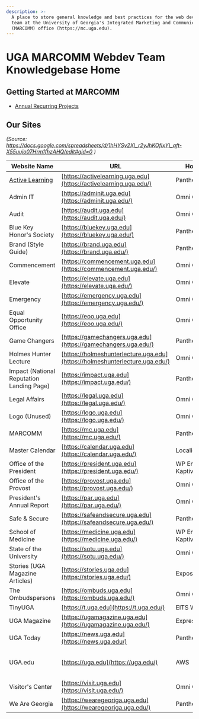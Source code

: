 ```yaml
---
description: >-
  A place to store general knowledge and best practices for the web development
  team at the University of Georgia's Integrated Marketing and Communications
  (MARCOMM) office (https://mc.uga.edu).
---
```


# UGA MARCOMM Webdev Team Knowledgebase Home

## Getting Started at MARCOMM

* [Annual Recurring Projects](annual-recurring-projects.md)

## Our Sites

_(Source: https://docs.google.com/spreadsheets/d/1hHYSv2X\_r2yJhKOflxY\_qft-X55uujo07Hrm1fhzAHQ/edit#gid=0 )_

| Website Name                                                         | URL                                                                         | Hosted On             | Host  | Maintain | Built | GIT  | Tag Manager Container                                                                                                                                                                                             | GA Property                                                                          |
| -------------------------------------------------------------------- | --------------------------------------------------------------------------- | --------------------- | ----- | -------- | ----- | ---- | ----------------------------------------------------------------------------------------------------------------------------------------------------------------------------------------------------------------- | ------------------------------------------------------------------------------------ |
| [Active Learning](group-1/active-learning-activelearning.uga.edu.md) | [https://activelearning.uga.edu](https://activelearning.uga.edu/)           | Pantheon              | true  | true     | true  | none | https://tagmanager.google.com/#/container/accounts/270367539/containers/92313611/workspaces/3                                                                                                                     | https://analytics.google.com/analytics/web/#/p328028045/reports/home                 |
| Admin IT                                                             | [https://adminit.uga.edu](https://adminit.uga.edu/)                         | Omni CMS              | false | true     | false |      |                                                                                                                                                                                                                   |                                                                                      |
| Audit                                                                | [https://audit.uga.edu](https://audit.uga.edu/)                             | Omni CMS              | false | true     | false |      |                                                                                                                                                                                                                   |                                                                                      |
| Blue Key Honor's Society                                             | [https://bluekey.uga.edu](https://bluekey.uga.edu/)                         | Pantheon              | false | true     | false |      | https://tagmanager.google.com/#/container/accounts/270367539/containers/12441450/workspaces/6                                                                                                                     | https://analytics.google.com/analytics/web/#/p383893323/reports/home                 |
| Brand (Style Guide)                                                  | [https://brand.uga.edu](https://brand.uga.edu/)                             | Pantheon              | false | true     | false |      | https://tagmanager.google.com/#/container/accounts/270367539/containers/2552717/workspaces/20                                                                                                                     | https://analytics.google.com/analytics/web/#/p342298693/reports/intelligenthome      |
| Commencement                                                         | [https://commencement.uga.edu](https://commencement.uga.edu/)               | Omni CMS              | false | true     | false |      | https://tagmanager.google.com/#/container/accounts/270367539/containers/119182098/workspaces/4                                                                                                                    | https://analytics.google.com/analytics/web/#/p382679624/reports/intelligenthome      |
| Elevate                                                              | [https://elevate.uga.edu](https://elevate.uga.edu/)                         | Omni CMS              | false | true     | false |      | https://tagmanager.google.com/#/container/accounts/270367539/containers/6672948/workspaces/7                                                                                                                      | https://analytics.google.com/analytics/web/#/p384248989/reports/intelligenthome      |
| Emergency                                                            | [https://emergency.uga.edu](https://emergency.uga.edu/)                     | Omni CMS              | false | true     | false |      |                                                                                                                                                                                                                   |                                                                                      |
| Equal Opportunity Office                                             | [https://eoo.uga.edu](https://eoo.uga.edu/)                                 | Omni CMS              | false | true     | false |      |                                                                                                                                                                                                                   |                                                                                      |
| Game Changers                                                        | [https://gamechangers.uga.edu](https://gamechangers.uga.edu/)               | Pantheon              | false | true     | false |      | https://tagmanager.google.com/#/container/accounts/270367539/containers/165667552/workspaces/2                                                                                                                    | https://analytics.google.com/analytics/web/#/p406573713/reports/intelligenthome      |
| Holmes Hunter Lecture                                                | [https://holmeshunterlecture.uga.edu](https://holmeshunterlecture.uga.edu/) | Omni CMS              | false | true     | false |      |                                                                                                                                                                                                                   |                                                                                      |
| Impact (National Reputation Landing Page)                            | [https://impact.uga.edu](https://impact.uga.edu/)                           | Pantheon              | false | true     | false |      | https://tagmanager.google.com/#/container/accounts/270367539/containers/174764628/workspaces/19                                                                                                                   | https://analytics.google.com/analytics/web/#/p419819708/reports/home                 |
| Legal Affairs                                                        | [https://legal.uga.edu](https://legal.uga.edu/)                             | Omni CMS              | false | true     | false |      |                                                                                                                                                                                                                   |                                                                                      |
| Logo (Unused)                                                        | [https://logo.uga.edu](https://logo.uga.edu/)                               | Omni CMS              | false | true     | false |      | https://tagmanager.google.com/#/container/accounts/270367539/containers/2552877/workspaces/8                                                                                                                      | https://analytics.google.com/analytics/web/#/p385457903/reports/intelligenthome      |
| MARCOMM                                                              | [https://mc.uga.edu](https://mc.uga.edu/)                                   | Pantheon              | false | true     | false |      | https://tagmanager.google.com/#/container/accounts/270367539/containers/2424669/workspaces/1000004                                                                                                                | https://analytics.google.com/analytics/web/#/a2622296p384348276/admin/streams/table/ |
| Master Calendar                                                      | [https://calendar.uga.edu](https://calendar.uga.edu/)                       | Localist              | false | true     | false |      | https://tagmanager.google.com/#/container/accounts/270367539/containers/119181113/workspaces/4                                                                                                                    | https://analytics.google.com/analytics/web/#/p382670834/reports/intelligenthome      |
| Office of the President                                              | [https://president.uga.edu](https://president.uga.edu/)                     | WP Engine via Kaptiv8 | false | true     | false |      | https://tagmanager.google.com/#/container/accounts/270367539/containers/119182098/workspaces/4                                                                                                                    | https://analytics.google.com/analytics/web/#/p382679624/reports/intelligenthome      |
| Office of the Provost                                                | [https://provost.uga.edu](https://provost.uga.edu/)                         | Omni CMS              | false | true     | false |      | https://tagmanager.google.com/#/container/accounts/270367539/containers/119182098/workspaces/4                                                                                                                    | https://analytics.google.com/analytics/web/#/p382679624/reports/intelligenthome      |
| President's Annual Report                                            | [https://par.uga.edu](https://par.uga.edu/)                                 | Omni CMS              | false | true     | false |      |                                                                                                                                                                                                                   |                                                                                      |
| Safe & Secure                                                        | [https://safeandsecure.uga.edu](https://safeandsecure.uga.edu/)             | Pantheon              | false | true     | false |      | https://tagmanager.google.com/#/container/accounts/270367539/containers/8996211/workspaces/9                                                                                                                      | https://analytics.google.com/analytics/web/#/p366355448/reports/intelligenthome      |
| School of Medicine                                                   | [https://medicine.uga.edu](https://medicine.uga.edu/)                       | WP Engine via Kaptiv8 | false | true     | false |      | https://tagmanager.google.com/#/container/accounts/270367539/containers/180779513/workspaces/3                                                                                                                    | https://analytics.google.com/analytics/web/#/p433200230/reports/intelligenthome      |
| State of the University                                              | [https://sotu.uga.edu](https://sotu.uga.edu/)                               | Omni CMS              | false | true     | false |      |                                                                                                                                                                                                                   |                                                                                      |
| Stories (UGA Magazine Articles)                                      | [https://stories.uga.edu](https://stories.uga.edu/)                         | Exposure              | false | true     | false |      | https://tagmanager.google.com/#/container/accounts/270367539/containers/48368640/workspaces/5                                                                                                                     | https://analytics.google.com/analytics/web/#/p279130243/reports/intelligenthome      |
| The Ombudspersons                                                    | [https://ombuds.uga.edu](https://ombuds.uga.edu/)                           | Omni CMS              | false | true     | false |      |                                                                                                                                                                                                                   |                                                                                      |
| TinyUGA                                                              | [https://t.uga.edu](https://t.uga.edu/)                                     | EITS Web Server       | false | true     | false |      | https://tagmanager.google.com/#/container/accounts/270367539/containers/13571981/workspaces/9                                                                                                                     | https://analytics.google.com/analytics/web/#/p275500818/reports/intelligenthome      |
| UGA Magazine                                                         | [https://ugamagazine.uga.edu](https://ugamagazine.uga.edu/)                 | ExpressionEngine      | false | true     | false |      | https://tagmanager.google.com/#/container/accounts/270367539/containers/2776123/workspaces/13                                                                                                                     | https://analytics.google.com/analytics/web/#/p384266797/reports/intelligenthome      |
| UGA Today                                                            | [https://news.uga.edu](https://news.uga.edu/)                               | Pantheon              | false | true     | false |      | https://tagmanager.google.com/#/container/accounts/270367539/containers/119185083/workspaces/5                                                                                                                    | https://analytics.google.com/analytics/web/#/p382674197/reports/intelligenthome      |
| UGA.edu                                                              | [https://uga.edu](https://uga.edu/)                                         | AWS                   | false | true     | false |      | Carnegie: https://tagmanager.google.com/#/container/accounts/270367539/containers/2384436/workspaces/1000099 Main: https://tagmanager.google.com/#/container/accounts/270367539/containers/119182773/workspaces/4 | https://analytics.google.com/analytics/web/#/p382694208/reports/intelligenthome      |
| Visitor's Center                                                     | [https://visit.uga.edu](https://visit.uga.edu/)                             | Omni CMS              | false | true     | false |      | https://tagmanager.google.com/#/container/accounts/270367539/containers/119181113/workspaces/4                                                                                                                    | https://analytics.google.com/analytics/web/#/p382670834/reports/intelligenthome      |
| We Are Georgia                                                       | [https://wearegeoriga.uga.edu](https://wearegeoriga.uga.edu/)               | Pantheon              | false | true     | false |      | https://tagmanager.google.com/#/container/accounts/270367539/containers/175093798/workspaces/12                                                                                                                   | https://analytics.google.com/analytics/web/#/a2622296p422915534/admin/streams/table/ |
